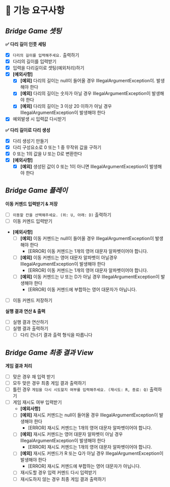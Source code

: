 # 🚀 기능 요구사항

## _**Bridge Game 셋팅**_

**✅ 다리 길이 인풋 세팅**

- [x] `다리의 길이를 입력해주세요.` 출력하기
- [x] 다리의 길이를 입력받기
- [x] 입력을 다리길이로 셋팅(예외처리)하기
- [x] **[예외사항]**
    - [x] **[예외]** 다리의 길이는 null이 들어올 경우 IllegalArgumentException이. 발생해야 한다
    - [x] **[예외]** 다리의 길이는 숫자가 아닐 경우 IllegalArgumentException이 발생해야 한다
    - [x] **[예외]** 다리의 길이는 3 이상 20 이하가 아닐 경우 IllegalArgumentException이 발생해야 한다 
- [x] 예외발생 시 입력값 다시받기 

**✅ 다리 길이로 다리 생성**

- [x] 다리 생성기 만들기
- [x] 다리 구성요소로 0 또는 1 중 무작위 값을 구하기
- [x] 0 또는 1의 값을 U 또는 D로 변환한다
- [x] **[예외사항]**
    - [x] **[예외]** 생성된 값이 0 또는 1이 아니면 IllegalArgumentException이 발생해야 한다

## _**Bridge Game 플레이**_

**이동 커멘드 입력받기 & 저장**

- [ ] `이동할 칸을 선택해주세요. (위: U, 아래: D)` 출력하기
- [ ] 이동 커멘드 입력받기
- **[예외사항]**
    - [ ] **[예외]** 이동 커멘드는 null이 들어올 경우 IllegalArgumentException이 발생해야 한다
        - [ERROR] 이동 커멘드는 1개의 영어 대문자 알파벳이어야 합니다.
    - [ ] **[예외]** 이동 커멘드는 영어 대문자 알파벳이 아닐경우  IllegalArgumentException이 발생해야 한다
        - [ERROR] 이동 커멘드는 1개의 영어 대문자 알파벳이어야 합니다.
    - [ ] **[예외]** 이동 커멘드는 U 또는 D가 아닐 경우 IllegalArgumentException이 발생해야 한다
        - [ERROR] 이동 커멘드에 부합하는 영어 대문자가 아닙니다.
- [ ] 이동 커멘드 저장하기

**실행 결과 연산 & 출력**

- [ ] 실행 결과 연산하기
- [ ] 실행 결과 출력하기
    - [ ] 다리 건너기 결과 출력 형식을 따릅니다

## _**Bridge Game 최종 결과 View**_

**게임 결과 처리**

- [ ] 맞은 경우 재 입력 받기
- [ ] 모두 맞은 경우 최종 게임 결과 출력하기
- [ ] 틀린 경우 `게임을 다시 시도할지 여부를 입력해주세요. (재시도: R, 종료: Q)` 출력하기
- [ ] 게임 재시도 여부 입력받기
    - **[예외사항]**
    - [ ] **[예외]** 재시도 커멘드는 null이 들어올 경우 IllegalArgumentException이 발생해야 한다
        - [ERROR] 재시도 커멘드는 1개의 영어 대문자 알파벳이어야 합니다.
    - [ ] **[예외]** 재시도 커멘드는 영어 대문자 알파벳이 아닐 경우 IllegalArgumentException이 발생해야 한다
        - [ERROR] 재시도 커멘드는 1개의 영어 대문자 알파벳이어야 합니다.
    - [ ] **[예외]** 재시도 커멘드가 R 또는 Q가 아닐 경우 IllegalArgumentException이 발생해야 한다
        - [ERROR] 재시도 커멘드에 부합하는 영어 대문자가 아닙니다.
    - [ ] 재시도할 경우 입력 커멘드 다시 입력받기
    - [ ] 재시도하지 않는 경우 최종 게임 결과 출력하기
